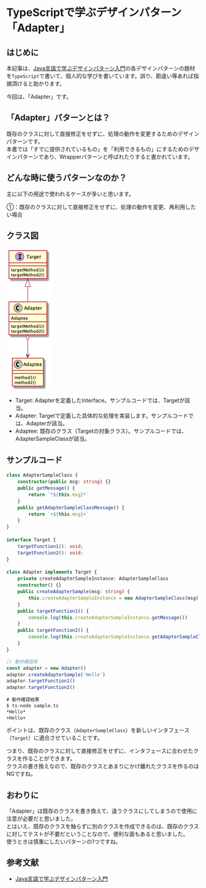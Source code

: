 # TypeScriptで学ぶデザインパターン「Adapter」
## はじめに
本記事は、[Java言語で学ぶデザインパターン入門](https://www.amazon.co.jp/%E5%A2%97%E8%A3%9C%E6%94%B9%E8%A8%82%E7%89%88-Java%E8%A8%80%E8%AA%9E%E3%81%A7%E5%AD%A6%E3%81%B6%E3%83%87%E3%82%B6%E3%82%A4%E3%83%B3%E3%83%91%E3%82%BF%E3%83%BC%E3%83%B3%E5%85%A5%E9%96%80-%E7%B5%90%E5%9F%8E-%E6%B5%A9-ebook/dp/B00I8ATHGW/ref=sr_1_1?__mk_ja_JP=%E3%82%AB%E3%82%BF%E3%82%AB%E3%83%8A&dchild=1&keywords=Java%E8%A8%80%E8%AA%9E%E3%81%A7%E5%AD%A6%E3%81%B6%E3%83%87%E3%82%B6%E3%82%A4%E3%83%B3%E3%83%91%E3%82%BF%E3%83%BC%E3%83%B3%E5%85%A5%E9%96%80&qid=1588525185&sr=8-1)の各デザインパターンの題材を`TypeScript`で書いて、個人的な学びを書いています。誤り、勘違い等あれば指摘頂けると助かります。  
  
今回は、「Adapter」です。  

## 「Adapter」パターンとは？
既存のクラスに対して直接修正をせずに、処理の動作を変更するためのデザインパターンです。  
本書では「すでに提供されているもの」を「利用できるもの」にするためのデザインパターンであり、Wrapperパターンと呼ばれたりすると書かれています。  

## どんな時に使うパターンなのか？
主に以下の用途で使われるケースが多いと思います。  

①：既存のクラスに対して直接修正をせずに、処理の動作を変更、再利用したい場合

## クラス図
![AdapterClassDiagram](https://github.com/Kodak4400/DesignPattern/blob/master/Adapter/Adapter.png)

- Target: Adapterを定義したInterface。サンプルコードでは、Targetが該当。
- Adapter: Targetで定義した具体的な処理を実装します。サンプルコードでは、Adapterが該当。
- Adaptee: 既存のクラス（Targetの対象クラス）。サンプルコードでは、AdapterSampleClassが該当。

## サンプルコード
```TypeScript:Adapter.ts
class AdapterSampleClass {
    constructor(public msg: string) {}
    public getMessage() {
        return `*${this.msg}*`
    }
    public getAdapterSampleClassMessage() {
        return `+${this.msg}+`
    }
}

interface Target {
    targetFunction1(): void;
    targetFunction2(): void;
}

class Adapter implements Target {
    private createAdapterSampleInstance: AdapterSampleClass
    constructor() {}
    public createAdapterSample(msg: string) {
        this.createAdapterSampleInstance = new AdapterSampleClass(msg)
    }
    public targetFunction1() {
        console.log(this.createAdapterSampleInstance.getMessage())
    }
    public targetFunction2() {
        console.log(this.createAdapterSampleInstance.getAdapterSampleClassMessage())
    }
}
```

```TypeScript:Main.ts
// 動作確認用
const adapter = new Adapter()
adapter.createAdapterSample('Hello')
adapter.targetFunction1()
adapter.targetFunction2()
```

```shell:動作確認結果
# 動作確認結果
$ ts-node sample.ts 
*Hello*
+Hello+
```
  
ポイントは、既存のクラス（`AdapterSampleClass`）を新しいインタフェース（`Target`）に適合させていることです。 
  
つまり、既存のクラスに対して直接修正をせずに、インタフェースに合わせたクラスを作ることができます。  
クラスの書き換えなので、既存のクラスとあまりにかけ離れたクラスを作るのはNGですね。  

## おわりに
「Adapter」は既存のクラスを書き換えて、違うクラスにしてしまうので使用に注意が必要だと思いました。  
とはいえ、既存のクラスを触らずに別のクラスを作成できるのは、既存のクラスに対してテストが不要だということなので、便利な面もあると思いました。  
使うときは慎重にしたいパターンの1つですね。  

## 参考文献
- [Java言語で学ぶデザインパターン入門](https://www.amazon.co.jp/%E5%A2%97%E8%A3%9C%E6%94%B9%E8%A8%82%E7%89%88-Java%E8%A8%80%E8%AA%9E%E3%81%A7%E5%AD%A6%E3%81%B6%E3%83%87%E3%82%B6%E3%82%A4%E3%83%B3%E3%83%91%E3%82%BF%E3%83%BC%E3%83%B3%E5%85%A5%E9%96%80-%E7%B5%90%E5%9F%8E-%E6%B5%A9-ebook/dp/B00I8ATHGW/ref=sr_1_1?__mk_ja_JP=%E3%82%AB%E3%82%BF%E3%82%AB%E3%83%8A&dchild=1&keywords=Java%E8%A8%80%E8%AA%9E%E3%81%A7%E5%AD%A6%E3%81%B6%E3%83%87%E3%82%B6%E3%82%A4%E3%83%B3%E3%83%91%E3%82%BF%E3%83%BC%E3%83%B3%E5%85%A5%E9%96%80&qid=1588525185&sr=8-1)
